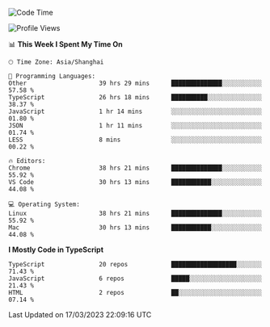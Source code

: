 <!--START_SECTION:waka-->
![Code Time](http://img.shields.io/badge/Code%20Time-4%2C051%20hrs%2052%20mins-blue)

![Profile Views](http://img.shields.io/badge/Profile%20Views-0-blue)

📊 **This Week I Spent My Time On** 

```text
🕑︎ Time Zone: Asia/Shanghai

💬 Programming Languages: 
Other                    39 hrs 29 mins      ██████████████░░░░░░░░░░░   57.58 % 
TypeScript               26 hrs 18 mins      ██████████░░░░░░░░░░░░░░░   38.37 % 
JavaScript               1 hr 14 mins        ░░░░░░░░░░░░░░░░░░░░░░░░░   01.80 % 
JSON                     1 hr 11 mins        ░░░░░░░░░░░░░░░░░░░░░░░░░   01.74 % 
LESS                     8 mins              ░░░░░░░░░░░░░░░░░░░░░░░░░   00.22 % 

🔥 Editors: 
Chrome                   38 hrs 21 mins      ██████████████░░░░░░░░░░░   55.92 % 
VS Code                  30 hrs 13 mins      ███████████░░░░░░░░░░░░░░   44.08 % 

💻 Operating System: 
Linux                    38 hrs 21 mins      ██████████████░░░░░░░░░░░   55.92 % 
Mac                      30 hrs 13 mins      ███████████░░░░░░░░░░░░░░   44.08 % 
```

**I Mostly Code in TypeScript** 

```text
TypeScript               20 repos            ██████████████████░░░░░░░   71.43 % 
JavaScript               6 repos             █████░░░░░░░░░░░░░░░░░░░░   21.43 % 
HTML                     2 repos             ██░░░░░░░░░░░░░░░░░░░░░░░   07.14 % 
```




 Last Updated on 17/03/2023 22:09:16 UTC
<!--END_SECTION:waka-->
